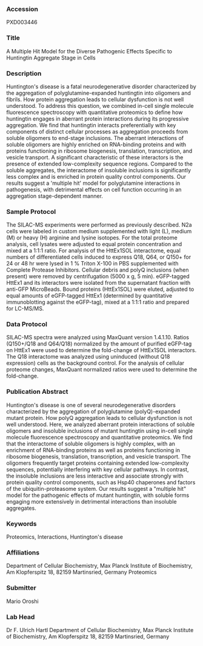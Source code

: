 ### Accession
PXD003446

### Title
A Multiple Hit Model for the Diverse Pathogenic Effects Specific to Huntingtin Aggregate Stage in Cells

### Description
Huntington's disease is a fatal neurodegenerative disorder characterized by the aggregation of polyglutamine-expanded huntingtin into oligomers and fibrils. How protein aggregation leads to cellular dysfunction is not well understood. To address this question, we combined in-cell single molecule fluorescence spectroscopy with quantitative proteomics to define how huntingtin engages in aberrant protein interactions during its progressive aggregation. We find that huntingtin interacts preferentially with key components of distinct cellular processes as aggregation proceeds from soluble oligomers to end-stage inclusions. The aberrant interactions of soluble oligomers are highly enriched on RNA-binding proteins and with proteins functioning in ribosome biogenesis, translation, transcription, and vesicle transport. A significant characteristic of these interactors is the presence of extended low-complexity sequence regions. Compared to the soluble aggregates, the interactome of insoluble inclusions is significantly less complex and is enriched in protein quality control components. Our results suggest a 'multiple hit' model for polyglutamine interactions in pathogenesis, with detrimental effects on cell function occurring in an aggregation stage-dependent manner.

### Sample Protocol
The SILAC-MS experiments were performed as previously described. N2a cells were labeled in custom medium supplemented with light (L), medium (M) or heavy (H) arginine and lysine isotopes. For the total proteome analysis, cell lysates were adjusted to equal protein concentration and mixed at a 1:1:1 ratio. For analysis of the HttEx1SOL interactome, equal numbers of differentiated cells induced to express Q18, Q64, or Q150+ for 24 or 48 hr were lysed in 1 % Triton X-100 in PBS supplemented with Complete Protease Inhibitors. Cellular debris and polyQ inclusions (when present) were removed by centrifugation (5000 x g, 5 min). eGFP-tagged HttEx1 and its interactors were isolated from the supernatant fraction with anti-GFP MicroBeads. Bound proteins (HttEx1SOL) were eluted, adjusted to equal amounts of eGFP-tagged HttEx1 (determined by quantitative immunoblotting against the eGFP-tag), mixed at a 1:1:1 ratio and prepared for LC-MS/MS.

### Data Protocol
SILAC-MS spectra were analyzed using MaxQuant version 1.4.1.10. Ratios (Q150+/Q18 and Q64/Q18) normalized by the amount of purified eGFP-tag on HttEx1 were used to determine the fold-change of HttEx1SOL interactors. The Q18 interactome was analyzed using uninduced (without Q18 expression) cells as the background control. For the analysis of cellular proteome changes, MaxQuant normalized ratios were used to determine the fold-change.

### Publication Abstract
Huntington's disease is one of several neurodegenerative disorders characterized by the aggregation of polyglutamine (polyQ)-expanded mutant protein. How polyQ aggregation leads to cellular dysfunction is not well understood. Here, we analyzed aberrant protein interactions of soluble oligomers and insoluble inclusions of mutant huntingtin using in-cell single molecule fluorescence spectroscopy and quantitative proteomics. We find that the interactome of soluble oligomers is highly complex, with an enrichment of RNA-binding proteins as well as proteins functioning in ribosome biogenesis, translation, transcription, and vesicle transport. The oligomers frequently target proteins containing extended low-complexity sequences, potentially interfering with key cellular pathways. In contrast, the insoluble inclusions are less interactive and associate strongly with protein quality control components, such as Hsp40 chaperones and factors of the ubiquitin-proteasome&#xa0;system. Our results suggest a "multiple hit" model for the pathogenic effects of mutant huntingtin, with soluble forms engaging more extensively in detrimental interactions than insoluble aggregates.

### Keywords
Proteomics, Interactions, Huntington's disease

### Affiliations
Department of Cellular Biochemistry, Max Planck Institute of Biochemistry, Am Klopferspitz 18, 82159 Martinsried, Germany
Proteomics

### Submitter
Mario Oroshi

### Lab Head
Dr F. Ulrich Hartl
Department of Cellular Biochemistry, Max Planck Institute of Biochemistry, Am Klopferspitz 18, 82159 Martinsried, Germany


